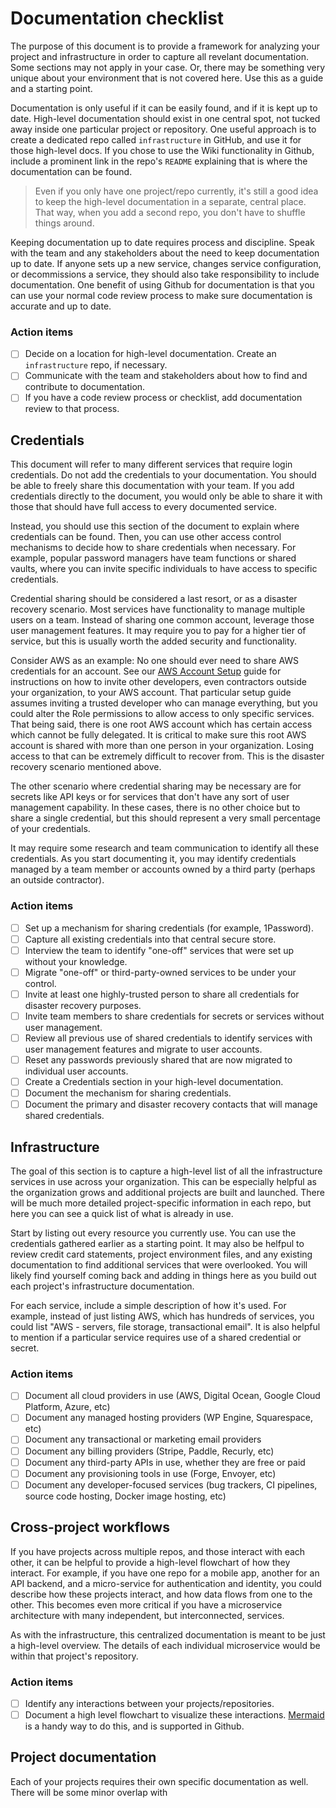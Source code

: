 # Documentation checklist

The purpose of this document is to provide a framework for analyzing your project and infrastructure in order to capture all revelant documentation. Some sections may not apply in your case. Or, there may be something very unique about your environment that is not covered here. Use this as a guide and a starting point.

Documentation is only useful if it can be easily found, and if it is kept up to date. High-level documentation should exist in one central spot, not tucked away inside one particular project or repository. One useful approach is to create a dedicated repo called `infrastructure` in GitHub, and use it for those high-level docs. If you chose to use the Wiki functionality in Github, include a prominent link in the repo's `README` explaining that is where the documentation can be found.

> Even if you only have one project/repo currently, it's still a good idea to keep the high-level documentation in a separate, central place. That way, when you add a second repo, you don't have to shuffle things around.

Keeping documentation up to date requires process and discipline. Speak with the team and any stakeholders about the need to keep documentation up to date. If anyone sets up a new service, changes service configuration, or decommissions a service, they should also take responsibility to include documentation. One benefit of using Github for documentation is that you can use your normal code review process to make sure documentation is accurate and up to date.

### Action items

- [ ] Decide on a location for high-level documentation. Create an `infrastructure` repo, if necessary.
- [ ] Communicate with the team and stakeholders about how to find and contribute to documentation.
- [ ] If you have a code review process or checklist, add documentation review to that process.

## Credentials

This document will refer to many different services that require login credentials. Do not add the credentials to your documentation. You should be able to freely share this documentation with your team. If you add credentials directly to the document, you would only be able to share it with those that should have full access to every documented service.

Instead, you should use this section of the document to explain where credentials can be found. Then, you can use other access control mechanisms to decide how to share credentials when necessary. For example, popular password managers have team functions or shared vaults, where you can invite specific individuals to have access to specific credentials.

Credential sharing should be considered a last resort, or as a disaster recovery scenario. Most services have functionality to manage multiple users on a team. Instead of sharing one common account, leverage those user management features. It may require you to pay for a higher tier of service, but this is usually worth the added security and functionality. 

Consider AWS as an example: No one should ever need to share AWS credentials for an account. See our [AWS Account Setup](https://nocompromises.io/resources/account-setup-aws.pdf) guide for instructions on how to invite other developers, even contractors outside your organization, to your AWS account. That particular setup guide assumes inviting a trusted developer who can manage everything, but you could alter the Role permissions to allow access to only specific services. That being said, there is one root AWS account which has certain access which cannot be fully delegated. It is critical to make sure this root AWS account is shared with more than one person in your organization. Losing access to that can be extremely difficult to recover from. This is the disaster recovery scenario mentioned above.

The other scenario where credential sharing may be necessary are for secrets like API keys or for services that don't have any sort of user management capability. In these cases, there is no other choice but to share a single credential, but this should represent a very small percentage of your credentials.

It may require some research and team communication to identify all these credentials. As you start documenting it, you may identify credentials managed by a team member or accounts owned by a third party (perhaps an outside contractor). 

### Action items
- [ ] Set up a mechanism for sharing credentials (for example, 1Password).
- [ ] Capture all existing credentials into that central secure store.
- [ ] Interview the team to identify "one-off" services that were set up without your knowledge.
- [ ] Migrate "one-off" or third-party-owned services to be under your control.
- [ ] Invite at least one highly-trusted person to share all credentials for disaster recovery purposes.
- [ ] Invite team members to share credentials for secrets or services without user management.
- [ ] Review all previous use of shared credentials to identify services with user management features and migrate to user accounts.
- [ ] Reset any passwords previously shared that are now migrated to individual user accounts.
- [ ] Create a Credentials section in your high-level documentation.
- [ ] Document the mechanism for sharing credentials.
- [ ] Document the primary and disaster recovery contacts that will manage shared credentials.

## Infrastructure

The goal of this section is to capture a high-level list of all the infrastructure services in use across your organization. This can be especially helpful as the organization grows and additional projects are built and launched. There will be much more detailed project-specific information in each repo, but here you can see a quick list of what is already in use.

Start by listing out every resource you currently use. You can use the credentials gathered earlier as a starting point. It may also be helfpul to review credit card statements, project environment files, and any existing documentation to find additional services that were overlooked. You will likely find yourself coming back and adding in things here as you build out each project's infrastructure documentation.

For each service, include a simple description of how it's used. For example, instead of just listing AWS, which has hundreds of services, you could list "AWS - servers, file storage, transactional email". It is also helpful to mention if a particular service requires use of a shared credential or secret.

### Action items
- [ ] Document all cloud providers in use (AWS, Digital Ocean, Google Cloud Platform, Azure, etc)
- [ ] Document any managed hosting providers (WP Engine, Squarespace, etc)
- [ ] Document any transactional or marketing email providers
- [ ] Document any billing providers (Stripe, Paddle, Recurly, etc)
- [ ] Document any third-party APIs in use, whether they are free or paid
- [ ] Document any provisioning tools in use (Forge, Envoyer, etc)
- [ ] Document any developer-focused services (bug trackers, CI pipelines, source code hosting, Docker image hosting, etc)

## Cross-project workflows

If you have projects across multiple repos, and those interact with each other, it can be helpful to provide a high-level flowchart of how they interact. For example, if you have one repo for a mobile app, another for an API backend, and a micro-service for authentication and identity, you could describe how these projects interact, and how data flows from one to the other. This becomes even more critical if you have a microservice architecture with many independent, but interconnected, services.

As with the infrastructure, this centralized documentation is meant to be just a high-level overview. The details of each individual microservice would be within that project's repository.

### Action items
- [ ] Identify any interactions between your projects/repositories.
- [ ] Document a high level flowchart to visualize these interactions. [Mermaid](https://github.blog/2022-02-14-include-diagrams-markdown-files-mermaid/) is a handy way to do this, and is supported in Github.

## Project documentation

Each of your projects requires their own specific documentation as well. There will be some minor overlap with 
